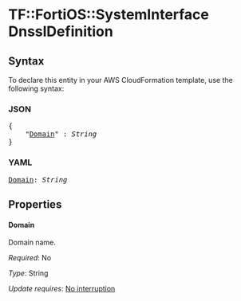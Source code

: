 # TF::FortiOS::SystemInterface DnsslDefinition

## Syntax

To declare this entity in your AWS CloudFormation template, use the following syntax:

### JSON

<pre>
{
    "<a href="#domain" title="Domain">Domain</a>" : <i>String</i>
}
</pre>

### YAML

<pre>
<a href="#domain" title="Domain">Domain</a>: <i>String</i>
</pre>

## Properties

#### Domain

Domain name.

_Required_: No

_Type_: String

_Update requires_: [No interruption](https://docs.aws.amazon.com/AWSCloudFormation/latest/UserGuide/using-cfn-updating-stacks-update-behaviors.html#update-no-interrupt)

